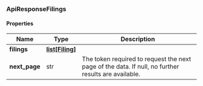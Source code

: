 

[//]: # (CLASS:ApiResponseFilings)

[//]: # (KIND:object)

### ApiResponseFilings

#### Properties

[//]: # (START_DEFINITION)

Name | Type | Description
------------ | ------------- | -------------
**filings** | [**list[Filing]**](Filing.md) |  &nbsp;
**next_page** | str | The token required to request the next page of the data. If null, no further results are available. &nbsp;

[//]: # (END_DEFINITION)


[//]: # (CONTAINED_CLASS:Filing)



